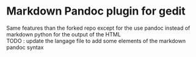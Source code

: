 # Markdown Pandoc plugin for gedit

Same features than the forked repo except for the use pandoc instead of markdown python for the output of the HTML  
TODO : update the langage file to add some elements of the markdown pandoc syntax
